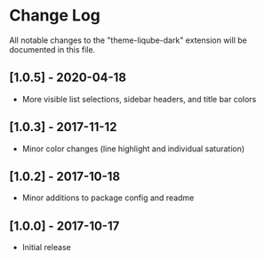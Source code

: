 # Change Log

All notable changes to the "theme-liqube-dark" extension will be documented in this file.

## [1.0.5] - 2020-04-18

+ More visible list selections, sidebar headers, and title bar colors

## [1.0.3] - 2017-11-12

+ Minor color changes (line highlight and individual saturation)

## [1.0.2] - 2017-10-18

+ Minor additions to package config and readme

## [1.0.0] - 2017-10-17

+ Initial release
